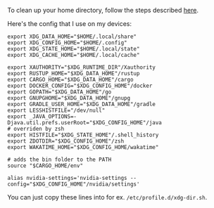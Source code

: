 To clean up your home directory, follow the steps described [here](https://wiki.archlinux.org/title/XDG_Base_Directory#Supported).

Here's the config that I use on my devices:
```
export XDG_DATA_HOME="$HOME/.local/share"
export XDG_CONFIG_HOME="$HOME/.config"
export XDG_STATE_HOME="$HOME/.local/state"
export XDG_CACHE_HOME="$HOME/.local/cache"

export XAUTHORITY="$XDG_RUNTIME_DIR"/Xauthority
export RUSTUP_HOME="$XDG_DATA_HOME"/rustup
export CARGO_HOME="$XDG_DATA_HOME"/cargo
export DOCKER_CONFIG="$XDG_CONFIG_HOME"/docker
export GOPATH="$XDG_DATA_HOME"/go
export GNUPGHOME="$XDG_DATA_HOME"/gnupg
export GRADLE_USER_HOME="$XDG_DATA_HOME"/gradle
export LESSHISTFILE="/dev/null"
export _JAVA_OPTIONS=-Djava.util.prefs.userRoot="$XDG_CONFIG_HOME"/java
# overriden by zsh
export HISTFILE="$XDG_STATE_HOME"/.shell_history
export ZDOTDIR="$XDG_CONFIG_HOME"/zsh
export WAKATIME_HOME="$XDG_CONFIG_HOME/wakatime"

# adds the bin folder to the PATH
source "$CARGO_HOME/env"

alias nvidia-settings='nvidia-settings --config="$XDG_CONFIG_HOME"/nvidia/settings'
```
You can just copy these lines into for ex. `/etc/profile.d/xdg-dir.sh`.
